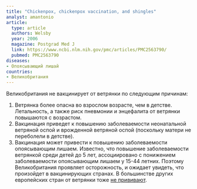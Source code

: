 ```yaml
---
title: "Chickenpox, chickenpox vaccination, and shingles"
analyst: amantonio
article:
  type: article
  authors: Welsby
  year: 2006
  magazine: Postgrad Med J
  link: https://www.ncbi.nlm.nih.gov/pmc/articles/PMC2563790/
  pubmed: PMC2563790
diseases:
- Опоясывающий лишай
countries:
- Великобритания
---
```


Великобритания не вакцинирует от ветрянки по следующим причинам:
1) Ветрянка более опасна во взрослом возрасте, чем в детстве. Летальность, а также риск пневмонии и энцефалита от ветрянки повышаются с возрастом.
2) Вакцинация приведет к повышению заболеваемости неонатальной ветряной оспой и врожденной ветряной оспой (поскольку матери не переболели в детстве).
3) Вакцинация может привести к повышению заболеваемости опоясывающим лишаем. Известно, что повышение заболеваемости ветрянкой среди детей до 5 лет, ассоциировано с понижением заболеваемости опоясывающим лишаем у 15-44 летних.
Поэтому Великобритания проявляет осторожность, и ожидает увидеть, что произойдет в вакцинирующих странах.
В большинстве других европейских стран от ветрянки тоже [не прививают](https://vaccine-schedule.ecdc.europa.eu/Scheduler/ByDisease?SelectedDiseaseId=11&SelectedCountryIdByDisease=-1).
